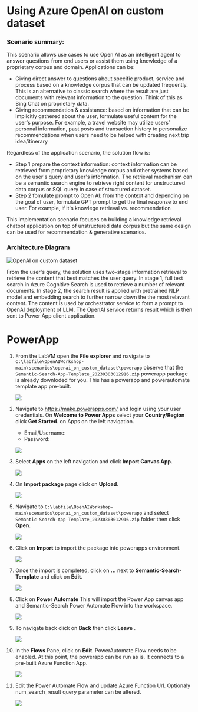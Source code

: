 # Using Azure OpenAI on custom dataset
### Scenario summary:
This scenario allows use cases to use Open AI as an intelligent agent to answer questions from end users or assist them using knowledge of a proprietary corpus and domain.
Applications can be: 
- Giving direct answer to questions about specific product, service and process based on a knowledge corpus that can be updated frequently. This is an alternative to classic search where the result are just documents with relevant information to the question. Think of this as Bing Chat on proprietary data.
- Giving recommendation & assistance: based on information that can be implicitly gathered about the user, formulate useful content for the user's purpose. For example, a travel website may utilize users' personal information, past posts and transaction history to personalize recommendations when users need to be helped with creating next trip idea/itinerary

Regardless of the application scenario, the solution flow is:
- Step 1 prepare the context information: context information can be retrieved from proprietary knowledge corpus and other systems based on the user's query and user's information. The retrieval mechanism can be a semantic search engine to retrieve right content for unstructured data corpus or SQL query in case of structured dataset.
- Step 2 fomulate prompt to Open AI: from the context and depending on the goal of user, formulate GPT prompt to get the final response to end user. For example, if it's knowlege retrieval vs. recommendation

This implementation scenario focuses on building a knowledge retrieval chatbot application on top of unstructured data corpus but the same design can be used for recommendation & generative scenarios.

### Architecture Diagram

![OpenAI on custom dataset](./images/AzureCognitiveSearchOpenAIArchitecture-1.png)

From the user's query, the solution uses two-stage information retrieval to retrieve the content that best matches the user query. 
In stage 1, full text search in Azure Cognitive Search is used to retrieve a number of relevant documents. In stage 2, the search result is applied with pretrained NLP model and embedding search to further narrow down the the most relavant content. The content is used by orchestrator service to form a prompt to OpenAI deployment of LLM. The OpenAI service returns result which is then sent to Power App client application.

# PowerApp

1. From the LabVM open the **File explorer** and navigate to `C:\labfile\OpenAIWorkshop-main\scenarios\openai_on_custom_dataset\powerapp` observe that the `Semantic-Search-App-Template_20230303012916.zip` powerapp package is already downloded for you. This has a powerapp and powerautomate template app pre-built.

   ![](./images/senamtic-search.png)


2. Navigate to https://make.powerapps.com/ and login using your user credentials. On **Welcome to Power Apps** select your **Country/Region** click **Get Started**. on Apps on the left navigation. 

   * Email/Username: <inject key="AzureAdUserEmail"></inject>
   * Password: <inject key="AzureAdUserPassword"></inject>

   ![](./images/welcome.png)
    
3. Select **Apps** on the left navigation and click **Import Canvas App**. 

    ![](./images/import-canvas.png)

4. On **Import package** page click on **Upload**.

    ![](./images/upload-importpackage.png)
    
5. Navigate to `C:\labfile\OpenAIWorkshop-main\scenarios\openai_on_custom_dataset\powerapp` and select `Semantic-Search-App-Template_20230303012916.zip` folder then click **Open**.

   ![](./images/upload-semantic-search.png)
   
7. Click on **Import** to import the package into powerapps environment.

    ![](./images/package-import.png)

8. Once the import is completed, click on **...** next to **Semantic-Search-Template** and click on **Edit**.

    ![](./images/semantic-search-temp-edit.png)
     

9. Click on **Power Automate** This will import the Power App canvas app and Semantic-Search Power Automate Flow into the workspace. 

    ![](./images/semanti-search-flow.png)

10. To navigate back click on **Back** then click **Leave** .

    ![](./images/exit-powerapp.png)

11. In the **Flows** Pane, click on **Edit**. PowerAutomate Flow needs to be enabled. At this point, the powerapp can be run as is. It connects to a pre-built Azure Function App. 

    ![](./images/flows.png)

6. Edit the Power Automate Flow and update Azure Function Url. Optionaly num_search_result query parameter can be altered.

    ![](./images/flow-img.png)
